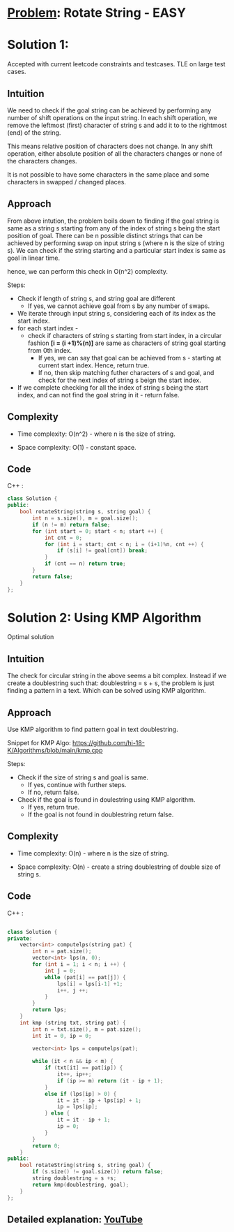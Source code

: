 # [Problem](https://leetcode.com/problems/rotate-string/): Rotate String - EASY

# Solution 1: 
Accepted with current leetcode constraints and testcases. TLE on large test cases.

## Intuition
We need to check if the goal string can be achieved by performing any number of shift operations on the input string. In each shift operation, we remove the leftmost (first) character of string s and add it to to the rightmost (end) of the string.

This means relative position of characters does not change. 
In any shift operation, either absolute position of all the characters changes or none of the characters changes.

It is not possible to have some characters in the same place and some characters in swapped / changed places.


## Approach
From above intution, the problem boils down to finding if the goal string is same as a string s starting from any of the index of string s being the start position of goal.
There can be n possible distinct strings that can be achieved by performing swap on input string s (where n is the size of string s).
We can check if the string starting and a particular start index is same as goal in linear time.

hence, we can perform this check in O(n^2) complexity. 

Steps:
- Check if length of string s, and string goal are different
    - If yes, we cannot achieve goal from s by any number of swaps.
- We iterate through input string s, considering each of its index as the start index.
- for each start index -
    - check if characters of string s starting from start index, in a circular fashion **[i = (i +1)%(n)]** are same as characters of string goal starting from 0th index.
        - If yes, we can say that goal can be achieved from s - starting at current start index. Hence, return true.
        - If no, then skip matching futher characters of s and goal, and check for the next index of string s beign the start index.
- If we complete checking for all the index of string s being the start index, and can not find the goal string in it - return false.


## Complexity
- Time complexity:
O(n^2) - where n is the size of string.

- Space complexity:
  O(1) - constant space.

## Code
C++ : 
```cpp []
class Solution {
public:
    bool rotateString(string s, string goal) {
        int n = s.size(), m = goal.size();
        if (n != m) return false;
        for (int start = 0; start < n; start ++) {
            int cnt = 0;
            for (int i = start; cnt < n; i = (i+1)%n, cnt ++) {
                if (s[i] != goal[cnt]) break;
            }
            if (cnt == n) return true;
        }
        return false;
    }
};
```


# Solution 2: Using KMP Algorithm
Optimal solution

## Intuition
The check for circular string in the above seems a bit complex. Instead if we create a doublestring such that: doublestring = s + s, the problem is just finding a pattern in a text. Which can be solved using KMP algorithm.

## Approach
Use KMP algorithm to find pattern goal in text doublestring.

Snippet for KMP Algo: https://github.com/hi-18-K/Algorithms/blob/main/kmp.cpp

Steps:
- Check if the size of string s and goal is same.
    - If yes, continue with further steps.
    - If no, return false.
- Check if the goal is found in doulestring using KMP algorithm.
    - If yes, return true.
    - If the goal is not found in doublestring return false.

## Complexity
- Time complexity:
O(n) - where n is the size of string.

- Space complexity:
  O(n) - create a string doublestring of double size of string s.

## Code
C++ : 
```cpp []

class Solution {
private:
    vector<int> computelps(string pat) {
        int n = pat.size();
        vector<int> lps(n, 0);
        for (int i = 1; i < n; i ++) {
            int j = 0;
            while (pat[i] == pat[j]) {
                lps[i] = lps[i-1] +1;
                i++, j ++;
            }
        }
        return lps;
    }
    int kmp (string txt, string pat) {
        int n = txt.size(), m = pat.size();
        int it = 0, ip = 0;
        
        vector<int> lps = computelps(pat);

        while (it < n && ip < m) {
            if (txt[it] == pat[ip]) {
                it++, ip++;
                if (ip >= m) return (it - ip + 1);
            } 
            else if (lps[ip] > 0) {
                it = it - ip + lps[ip] + 1;
                ip = lps[ip];
            } else {
                it = it - ip + 1;
                ip = 0;
            }
        }
        return 0;
    }
public:
    bool rotateString(string s, string goal) {
        if (s.size() != goal.size()) return false;
        string doublestring = s +s;
        return kmp(doublestring, goal);
    }
};
```



## Detailed explanation: [YouTube](https://www.youtube.com/watch?v=SA-YsQm0t1U)
